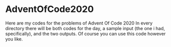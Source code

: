 # AdventOfCode2020
Here are my codes for the problems of Advent Of Code 2020
In every directory there will be both codes for the day, a sample input (the one i had, specifically), and the two outputs.
Of course you can use this code however you like.
